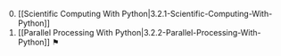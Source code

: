 0. [[Scientific Computing With Python|3.2.1-Scientific-Computing-With-Python]]
0. [[Parallel Processing With Python|3.2.2-Parallel-Processing-With-Python]] ⚑
